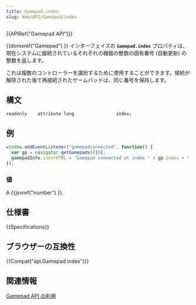 ```yaml
---
title: Gamepad.index
slug: Web/API/Gamepad/index
---
```


{{APIRef("Gamepad API")}}

{{domxref("Gamepad") }} インターフェイスの **`Gamepad.index`** プロパティは、現在システムに接続されているそれぞれの機器の整数の固有番号 (自動更新) の整数を返します。

これは複数のコントローラーを識別するために使用することができます。接続が解除された後で再接続されたゲームパッドは、同じ番号を保持します。

## 構文

```
readonly    attribute long                index;
```

## 例

```js
window.addEventListener("gamepadconnected", function() {
  var gp = navigator.getGamepads()[0];
  gamepadInfo.innerHTML = "Gamepad connected at index " + gp.index + ": " + gp.id + ".";
});
```

### 値

A {{jsxref("number") }}.

## 仕様書

{{Specifications}}

## ブラウザーの互換性

{{Compat("api.Gamepad.index")}}

## 関連情報

[Gamepad API の利用](/ja/docs/Web/Guide/API/Gamepad)
